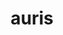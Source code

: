 ---
title: auris
meaning: ear
pos: nounthird
genitive: auris
abbgender: f.
abbgender2: fem.
gender: feminine
declension: third
---